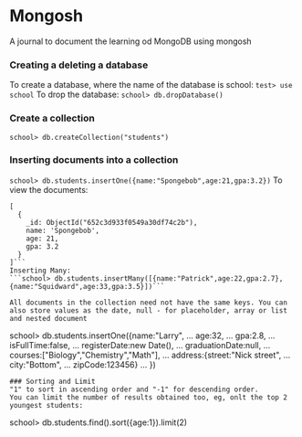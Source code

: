 # Mongosh
A journal to document the learning od MongoDB using mongosh 
### Creating a deleting a database
To create a database, where the name of the database is school:
```test> use school```
To drop the database:
```school> db.dropDatabase()```
### Create a collection
```school> db.createCollection("students")```
### Inserting documents into a collection
```school> db.students.insertOne({name:"Spongebob",age:21,gpa:3.2})```
To view the documents:
```school> db.students.find()
[  
  {
    _id: ObjectId("652c3d933f0549a30df74c2b"),
    name: 'Spongebob',
    age: 21,
    gpa: 3.2
  }
]```
Inserting Many:
```school> db.students.insertMany([{name:"Patrick",age:22,gpa:2.7},{name:"Squidward",age:33,gpa:3.5}])```

All documents in the collection need not have the same keys. You can also store values as the date, null - for placeholder, array or list and nested document
```
school> db.students.insertOne({name:"Larry",
... age:32,
... gpa:2.8,
... isFullTime:false,
... registerDate:new Date(),
... graduationDate:null,
... courses:["Biology","Chemistry","Math"],
... address:{street:"Nick street",
... city:"Bottom",
... zipCode:123456}
... })
```
### Sorting and Limit
"1" to sort in ascending order and "-1" for descending order.
You can limit the number of results obtained too, eg, onlt the top 2 youngest students:
```
school> db.students.find().sort({age:1}).limit(2)
```